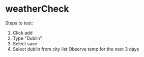 # weatherCheck
Steps to test:
1. Click add
2. Type "Dublin"
3. Select save 
4. Select dublin from city list 
Observe temp for the next 3 days 
